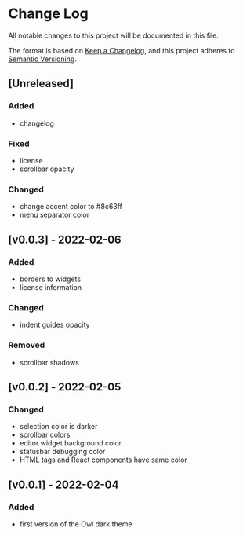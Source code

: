 # Change Log

All notable changes to this project will be documented in this file.

The format is based on [Keep a Changelog](https://keepachangelog.com/en/1.0.0/), and this project adheres to [Semantic Versioning](https://semver.org/spec/v2.0.0.html).

## [Unreleased]

### Added

- changelog

### Fixed

- license
- scrollbar opacity

### Changed

- change accent color to #8c63ff
- menu separator color

## [v0.0.3] - 2022-02-06

### Added

- borders to widgets
- license information

### Changed

- indent guides opacity

### Removed

- scrollbar shadows

## [v0.0.2] - 2022-02-05

### Changed

- selection color is darker
- scrollbar colors
- editor widget background color
- statusbar debugging color
- HTML tags and React components have same color

## [v0.0.1] - 2022-02-04

### Added

- first version of the Owl dark theme
